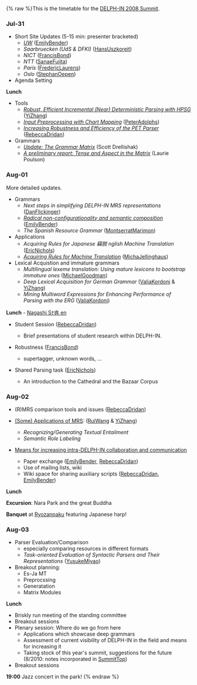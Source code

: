 {% raw %}This is the timetable for the [DELPH-IN 2008 Summit](https://delph-in.github.io/docs/summits/KyotoTop).

### Jul-31

- Short Site Updates (5-15 min: presenter bracketed)
  - *[UW](http://faculty.washington.edu/ebender/papers/DELPHIN08-UWupdate.pdf)*
([EmilyBender](https://delph-in.github.io/docs/garage/EmilyBender))
  - *Saarbruecken (UdS & DFKI)* ([HansUszkoreit](https://delph-in.github.io/docs/garage/HansUszkoreit))
  - *NICT* ([FrancisBond](https://delph-in.github.io/docs/garage/FrancisBond))
  - *NTT* ([SanaeFujita](/SanaeFujita))
  - *Paris* ([FredericLaurens](/FredericLaurens))
  - *Oslo* ([StephanOepen](https://delph-in.github.io/docs/garage/StephanOepen))
- Agenda Setting

**Lunch**

- Tools
  - *[Robust, Efficient Incremental (Near) Deterministic Parsing
with
HPSG](http://www.coli.uni-saarland.de/~yzhang/files/kyoto-zhang.pdf)*
([YiZhang](https://delph-in.github.io/docs/garage/YiZhang))
  - *[Input Preprocessing with Chart
Mapping](http://www.dfki.de/~padolphs/DELPH-IN/Chart-Mapping.pdf)*
([PeterAdolphs](https://delph-in.github.io/docs/garage/PeterAdolphs))
  - *[Increasing Robustness and Efficiency of the PET
Parser](http://www.coli.uni-saarland.de/~rdrid/robust-pet.pdf)*
([RebeccaDridan](https://delph-in.github.io/docs/garage/RebeccaDridan))
- Grammars
  - *[Update: The Grammar
Matrix](http://students.washington.edu/sfd/Drellishak%20-%20DELPH-IN%202008%20-%20Matrix%20Update.pdf)*
(Scott Drellishak)
  - *[A preliminary report: Tense and Aspect in the
Matrix](http://students.washington.edu/lpoulson/Kyotopresentation.pdf)*
(Laurie Poulson)

### Aug-01

More detailed updates.

- Grammars
  - *Next steps in simplifying DELPH-IN MRS representations*
([DanFlickinger](https://delph-in.github.io/docs/garage/DanFlickinger))
  - *[Radical non-configurationality and semantic
composition](http://faculty.washington.edu/ebender/papers/Bender-DELPHIN08.pdf)*
([EmilyBender](https://delph-in.github.io/docs/garage/EmilyBender))
  - *The Spanish Resource Grammar*
([MontserratMarimon](/MontserratMarimon))
- Applications
  - *Acquiring Rules for Japanese 竊脱 nglish Machine Translation*
([EricNichols](/EricNichols))
  - *[Acquiring Rules for Machine
Translation](http://www.coli.uni-saarland.de/~micha/delphinsummit/delphin2008.pdf)*
([MichaJellinghaus](/MichaJellinghaus))
- Lexical Acquistion and immature grammars
  - *Multilingual lexeme translation: Using mature lexicons to
bootstrap immature ones* ([MichaelGoodman](https://delph-in.github.io/docs/garage/MichaelGoodman))
  - *Deep Lexical Acquisition for German Grammar*
([ValiaKordoni](https://delph-in.github.io/docs/garage/ValiaKordoni) & [YiZhang](https://delph-in.github.io/docs/garage/YiZhang))
  - *Mining Multiword Expressions for Enhancing Performance of
Parsing with the ERG* ([ValiaKordoni](https://delph-in.github.io/docs/garage/ValiaKordoni))

**Lunch** - [Nagashi Sﾅ肯 en](http://en.wikipedia.org/wiki/Sﾅ肯en)

- Student Session ([RebeccaDridan](https://delph-in.github.io/docs/garage/RebeccaDridan))
  
  - Brief presentations of student research within DELPH-IN.
- Robustness ([FrancisBond](https://delph-in.github.io/docs/garage/FrancisBond))
  
  - supertagger, unknown words, ...
- Shared Parsing task ([EricNichols](/EricNichols))
  
  - An introduction to the Cathedral and the Bazaar Corpus

### Aug-02

- (R)MRS comparison tools and issues ([RebeccaDridan](https://delph-in.github.io/docs/garage/RebeccaDridan))
- [(Some) Applications of
MRS](http://www.coli.uni-saarland.de/~rwang/slides/delphin2008Wang.pdf):
([RuiWang](/RuiWang) & [YiZhang](https://delph-in.github.io/docs/garage/YiZhang))
  
  - *Recognizing/Generating Textual Entailment*
  - *Semantic Role Labeling*
- [Means for increasing intra-DELPH-IN collaboration and
communication](https://delph-in.github.io/docs/summits/KyotoSchedule_InterDelphinNotes)
  
  - Paper exchange ([EmilyBender](https://delph-in.github.io/docs/garage/EmilyBender),
[RebeccaDridan](https://delph-in.github.io/docs/garage/RebeccaDridan))
  - Use of mailing lists, wiki
  - Wiki space for sharing auxiliary scripts
([RebeccaDridan](https://delph-in.github.io/docs/garage/RebeccaDridan), [EmilyBender](https://delph-in.github.io/docs/garage/EmilyBender))

**Lunch**

**Excursion**: Nara Park and the great Buddha

**Banquet** at [Ryozanpaku](http://www3.to/ryozan) featuring Japanese
harp!

### Aug-03

- Parser Evaluation/Comparison
  - especially comparing resources in different formats
  - *Task-oriented Evaluation of Syntactic Parsers and Their
Representations* ([YusukeMiyao](/YusukeMiyao))
- Breakout planning:
  - Es-Ja MT
  - Preprocssing
  - Generatation
  - Matrix Modules

**Lunch**

- Briskly run meeting of the standing committee
- Breakout sessions
- Plenary session: Where do we go from here
  - Applications which showcase deep grammars
  - Assessment of current visibility of DELPH-IN in the field and
means for increasing it
  - Taking stock of this year's summit, suggestions for the future
(8/2010: notes incorporated in [SummitTop](https://delph-in.github.io/docs/summits/SummitTop))
- Breakout sessions

**19:00** Jazz concert in the park!
<update date omitted for speed>{% endraw %}